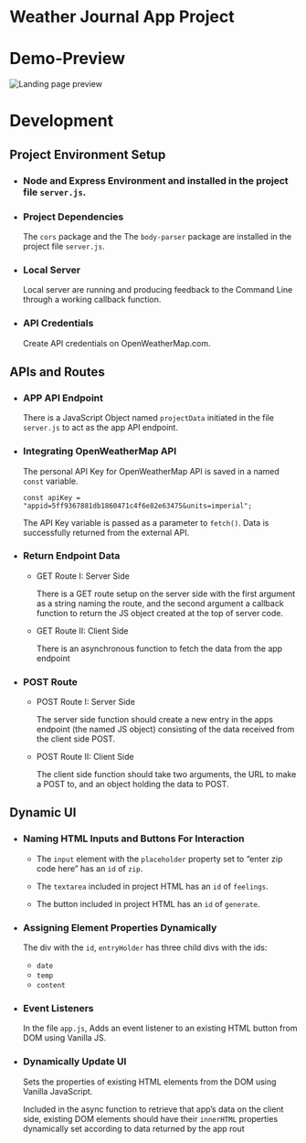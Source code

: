 # Weather Journal App Project

# Demo-Preview

![Landing page preview](/chrome-capture.gif "Landing page preview")

# Development

## Project Environment Setup

- ### Node and Express Environment and installed in the project file `server.js`.

- ### Project Dependencies

  The `cors` package and the The `body-parser` package are installed in the project file `server.js`.

- ### Local Server

  Local server are running and producing feedback to the Command Line through a working callback function.

- ### API Credentials

  Create API credentials on OpenWeatherMap.com.

## APIs and Routes

- ### APP API Endpoint

  There is a JavaScript Object named `projectData` initiated in the file `server.js` to act as the app API endpoint.

- ### Integrating OpenWeatherMap API

  The personal API Key for OpenWeatherMap API is saved in a named `const` variable.

  `const apiKey = "appid=5ff9367881db1860471c4f6e82e63475&units=imperial";`

  The API Key variable is passed as a parameter to `fetch()`.
  Data is successfully returned from the external API.

- ### Return Endpoint Data

  - GET Route I: Server Side

    There is a GET route setup on the server side with the first argument as a string naming the route, and the second argument a callback function to return the JS object created at the top of server code.

  - GET Route II: Client Side

    There is an asynchronous function to fetch the data from the app endpoint

- ### POST Route

  - POST Route I: Server Side

    The server side function should create a new entry in the apps endpoint (the named JS object) consisting of the data received from the client side POST.

  - POST Route II: Client Side

    The client side function should take two arguments, the URL to make a POST to, and an object holding the data to POST.

## Dynamic UI

- ### Naming HTML Inputs and Buttons For Interaction

  - The `input` element with the `placeholder` property set to “enter zip code here” has an `id` of `zip`.

  - The `textarea` included in project HTML has an `id` of `feelings`.

  - The button included in project HTML has an `id` of `generate`.

- ### Assigning Element Properties Dynamically

  The div with the `id`, `entryHolder` has three child divs with the ids:

    - `date`
    - `temp`
    - `content`

- ### Event Listeners

  In the file `app.js`, Adds an event listener to an existing HTML button from DOM using Vanilla JS.

- ### Dynamically Update UI

  Sets the properties of existing HTML elements from the DOM using Vanilla JavaScript.

  Included in the async function to retrieve that app’s data on the client side, existing DOM elements should have their `innerHTML` properties dynamically set according to data returned by the app rout